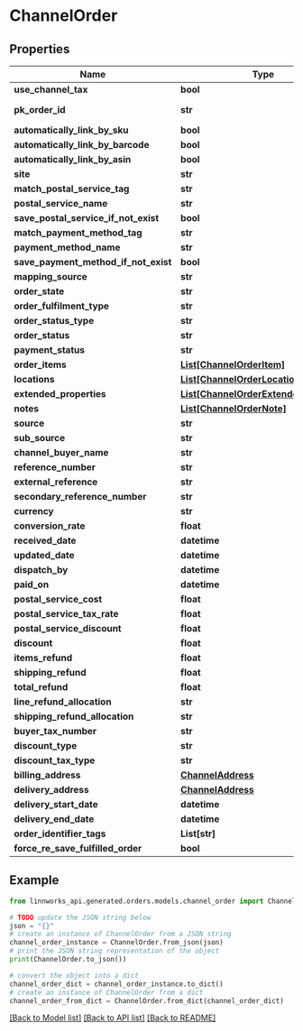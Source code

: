 # ChannelOrder


## Properties

Name | Type | Description | Notes
------------ | ------------- | ------------- | -------------
**use_channel_tax** | **bool** |  | [optional] 
**pk_order_id** | **str** |  | [optional] [readonly] 
**automatically_link_by_sku** | **bool** |  | [optional] 
**automatically_link_by_barcode** | **bool** |  | [optional] 
**automatically_link_by_asin** | **bool** |  | [optional] 
**site** | **str** |  | [optional] 
**match_postal_service_tag** | **str** |  | [optional] 
**postal_service_name** | **str** |  | [optional] 
**save_postal_service_if_not_exist** | **bool** |  | [optional] 
**match_payment_method_tag** | **str** |  | [optional] 
**payment_method_name** | **str** |  | [optional] 
**save_payment_method_if_not_exist** | **bool** |  | [optional] 
**mapping_source** | **str** |  | [optional] 
**order_state** | **str** |  | [optional] 
**order_fulfilment_type** | **str** |  | [optional] 
**order_status_type** | **str** |  | [optional] 
**order_status** | **str** |  | [optional] 
**payment_status** | **str** |  | [optional] 
**order_items** | [**List[ChannelOrderItem]**](ChannelOrderItem.md) |  | [optional] 
**locations** | [**List[ChannelOrderLocation]**](ChannelOrderLocation.md) |  | [optional] 
**extended_properties** | [**List[ChannelOrderExtendedProperty]**](ChannelOrderExtendedProperty.md) |  | [optional] 
**notes** | [**List[ChannelOrderNote]**](ChannelOrderNote.md) |  | [optional] 
**source** | **str** |  | [optional] 
**sub_source** | **str** |  | [optional] 
**channel_buyer_name** | **str** |  | [optional] 
**reference_number** | **str** |  | [optional] 
**external_reference** | **str** |  | [optional] 
**secondary_reference_number** | **str** |  | [optional] 
**currency** | **str** |  | [optional] 
**conversion_rate** | **float** |  | [optional] 
**received_date** | **datetime** |  | [optional] 
**updated_date** | **datetime** |  | [optional] 
**dispatch_by** | **datetime** |  | [optional] 
**paid_on** | **datetime** |  | [optional] 
**postal_service_cost** | **float** |  | [optional] 
**postal_service_tax_rate** | **float** |  | [optional] 
**postal_service_discount** | **float** |  | [optional] 
**discount** | **float** |  | [optional] 
**items_refund** | **float** |  | [optional] 
**shipping_refund** | **float** |  | [optional] 
**total_refund** | **float** |  | [optional] 
**line_refund_allocation** | **str** |  | [optional] 
**shipping_refund_allocation** | **str** |  | [optional] 
**buyer_tax_number** | **str** |  | [optional] 
**discount_type** | **str** |  | [optional] 
**discount_tax_type** | **str** |  | [optional] 
**billing_address** | [**ChannelAddress**](ChannelAddress.md) |  | [optional] 
**delivery_address** | [**ChannelAddress**](ChannelAddress.md) |  | [optional] 
**delivery_start_date** | **datetime** |  | [optional] 
**delivery_end_date** | **datetime** |  | [optional] 
**order_identifier_tags** | **List[str]** |  | [optional] 
**force_re_save_fulfilled_order** | **bool** |  | [optional] 

## Example

```python
from linnworks_api.generated.orders.models.channel_order import ChannelOrder

# TODO update the JSON string below
json = "{}"
# create an instance of ChannelOrder from a JSON string
channel_order_instance = ChannelOrder.from_json(json)
# print the JSON string representation of the object
print(ChannelOrder.to_json())

# convert the object into a dict
channel_order_dict = channel_order_instance.to_dict()
# create an instance of ChannelOrder from a dict
channel_order_from_dict = ChannelOrder.from_dict(channel_order_dict)
```
[[Back to Model list]](../README.md#documentation-for-models) [[Back to API list]](../README.md#documentation-for-api-endpoints) [[Back to README]](../README.md)


